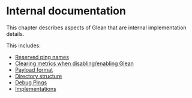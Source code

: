 # Internal documentation

This chapter describes aspects of Glean that are internal implementation details.

This includes:

* [Reserved ping names](reserved-ping-names.md)
* [Clearing metrics when disabling/enabling Glean](clearing.md)
* [Payload format](payload.md)
* [Directory structure](directory-structure.md)
* [Debug Pings](debug-pings.md)
* [Implementations](implementations.md)
